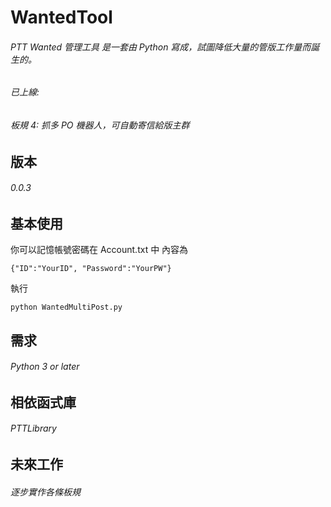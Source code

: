 # WantedTool


###### PTT Wanted 管理工具 是一套由 Python 寫成，試圖降低大量的管版工作量而誕生的。
###### 已上線: 
###### 板規 4: 抓多 PO 機器人，可自動寄信給版主群


版本
-------------------
###### 0.0.3

基本使用
-------------------
你可以記憶帳號密碼在 Account.txt 中
內容為 
```
{"ID":"YourID", "Password":"YourPW"}
```

執行
```
python WantedMultiPost.py
```

需求
-------------------
###### Python 3 or later

相依函式庫
-------------------
###### PTTLibrary

未來工作
-------------------
###### 逐步實作各條板規